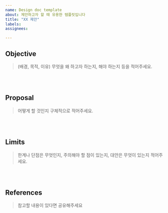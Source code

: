 ```yaml
---
name: Design doc template
about: 제안하고자 할 때 유용한 템플릿입니다
title: "XX 제안"
labels: 
assignees:

---
```


## Objective

> (배경, 목적, 이유) 무엇을 왜 하고자 하는지, 해야 하는지 등을 적어주세요.



<br><br>

## Proposal

> 어떻게 할 것인지 구체적으로 적어주세요.

<br><br>

## Limits

> 한계나 단점은 무엇인지, 주의해야 할 점이 있는지, 대안은 무엇이 있는지 적어주세요.


<br><br>

## References

> 참고할 내용이 있다면 공유해주세요


<br><br>